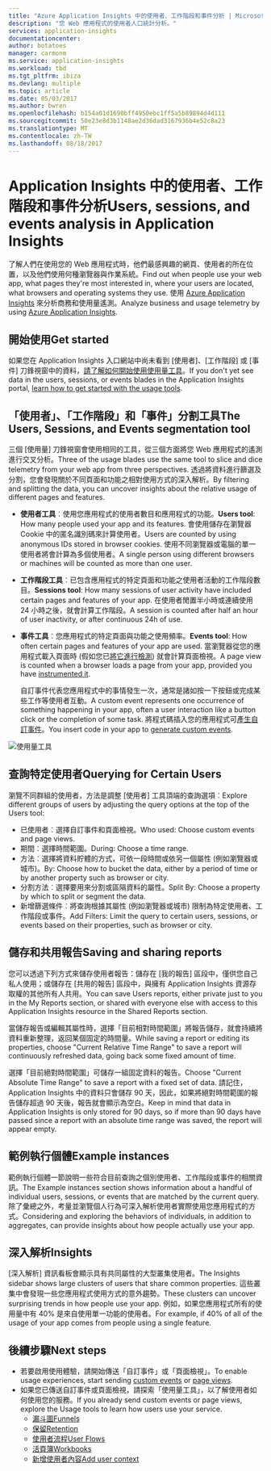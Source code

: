 ```yaml
---
title: "Azure Application Insights 中的使用者、工作階段和事件分析 | Microsoft Docs"
description: "您 Web 應用程式的使用者人口統計分析。"
services: application-insights
documentationcenter: 
author: botatoes
manager: carmonm
ms.service: application-insights
ms.workload: tbd
ms.tgt_pltfrm: ibiza
ms.devlang: multiple
ms.topic: article
ms.date: 05/03/2017
ms.author: bwren
ms.openlocfilehash: b154a01d1690bff4950ebc1ff5a5b89894d4d111
ms.sourcegitcommit: 50e23e8d3b1148ae2d36dad3167936b4e52c8a23
ms.translationtype: MT
ms.contentlocale: zh-TW
ms.lasthandoff: 08/18/2017
---
```

# <a name="users-sessions-and-events-analysis-in-application-insights"></a><span data-ttu-id="a26a9-103">Application Insights 中的使用者、工作階段和事件分析</span><span class="sxs-lookup"><span data-stu-id="a26a9-103">Users, sessions, and events analysis in Application Insights</span></span>

<span data-ttu-id="a26a9-104">了解人們在使用您的 Web 應用程式時，他們最感興趣的網頁、使用者的所在位置，以及他們使用何種瀏覽器與作業系統。</span><span class="sxs-lookup"><span data-stu-id="a26a9-104">Find out when people use your web app, what pages they're most interested in, where your users are located, what browsers and operating systems they use.</span></span> <span data-ttu-id="a26a9-105">使用 [Azure Application Insights](app-insights-overview.md) 來分析商務和使用量遙測。</span><span class="sxs-lookup"><span data-stu-id="a26a9-105">Analyze business and usage telemetry by using [Azure Application Insights](app-insights-overview.md).</span></span>

## <a name="get-started"></a><span data-ttu-id="a26a9-106">開始使用</span><span class="sxs-lookup"><span data-stu-id="a26a9-106">Get started</span></span>

<span data-ttu-id="a26a9-107">如果您在 Application Insights 入口網站中尚未看到 [使用者]、[工作階段] 或 [事件] 刀鋒視窗中的資料，[請了解如何開始使用使用量工具](app-insights-usage-overview.md)。</span><span class="sxs-lookup"><span data-stu-id="a26a9-107">If you don't yet see data in the users, sessions, or events blades in the Application Insights portal, [learn how to get started with the usage tools](app-insights-usage-overview.md).</span></span>

## <a name="the-users-sessions-and-events-segmentation-tool"></a><span data-ttu-id="a26a9-108">「使用者」、「工作階段」和「事件」分割工具</span><span class="sxs-lookup"><span data-stu-id="a26a9-108">The Users, Sessions, and Events segmentation tool</span></span>

<span data-ttu-id="a26a9-109">三個 [使用量] 刀鋒視窗會使用相同的工具，從三個方面將您 Web 應用程式的遙測進行交叉分析。</span><span class="sxs-lookup"><span data-stu-id="a26a9-109">Three of the usage blades use the same tool to slice and dice telemetry from your web app from three perspectives.</span></span> <span data-ttu-id="a26a9-110">透過將資料進行篩選及分割，您會發現關於不同頁面和功能之相對使用方式的深入解析。</span><span class="sxs-lookup"><span data-stu-id="a26a9-110">By filtering and splitting the data, you can uncover insights about the relative usage of different pages and features.</span></span>

* <span data-ttu-id="a26a9-111">**使用者工具**︰使用您應用程式的使用者數目和應用程式的功能。</span><span class="sxs-lookup"><span data-stu-id="a26a9-111">**Users tool**: How many people used your app and its features.</span></span>  <span data-ttu-id="a26a9-112">會使用儲存在瀏覽器 Cookie 中的匿名識別碼來計算使用者。</span><span class="sxs-lookup"><span data-stu-id="a26a9-112">Users are counted by using anonymous IDs stored in browser cookies.</span></span> <span data-ttu-id="a26a9-113">使用不同瀏覽器或電腦的單一使用者將會計算為多個使用者。</span><span class="sxs-lookup"><span data-stu-id="a26a9-113">A single person using different browsers or machines will be counted as more than one user.</span></span>
* <span data-ttu-id="a26a9-114">**工作階段工具**︰已包含應用程式的特定頁面和功能之使用者活動的工作階段數目。</span><span class="sxs-lookup"><span data-stu-id="a26a9-114">**Sessions tool**: How many sessions of user activity have included certain pages and features of your app.</span></span> <span data-ttu-id="a26a9-115">在使用者閒置半小時或連續使用 24 小時之後，就會計算工作階段。</span><span class="sxs-lookup"><span data-stu-id="a26a9-115">A session is counted after half an hour of user inactivity, or after continuous 24h of use.</span></span>
* <span data-ttu-id="a26a9-116">**事件工具**︰您應用程式的特定頁面與功能之使用頻率。</span><span class="sxs-lookup"><span data-stu-id="a26a9-116">**Events tool**: How often certain pages and features of your app are used.</span></span> <span data-ttu-id="a26a9-117">當瀏覽器從您的應用程式載入頁面時 (假如您已[將它進行檢測](app-insights-javascript.md)) 就會計算頁面檢視。</span><span class="sxs-lookup"><span data-stu-id="a26a9-117">A page view is counted when a browser loads a page from your app, provided you have [instrumented it](app-insights-javascript.md).</span></span> 

    <span data-ttu-id="a26a9-118">自訂事件代表您應用程式中的事情發生一次，通常是諸如按一下按鈕或完成某些工作等使用者互動。</span><span class="sxs-lookup"><span data-stu-id="a26a9-118">A custom event represents one occurrence of something happening in your app, often a user interaction like a button click or the completion of some task.</span></span> <span data-ttu-id="a26a9-119">將程式碼插入您的應用程式可[產生自訂事件](app-insights-api-custom-events-metrics.md#trackevent)。</span><span class="sxs-lookup"><span data-stu-id="a26a9-119">You insert code in your app to [generate custom events](app-insights-api-custom-events-metrics.md#trackevent).</span></span>

![使用量工具](./media/app-insights-usage-segmentation/users.png)

## <a name="querying-for-certain-users"></a><span data-ttu-id="a26a9-121">查詢特定使用者</span><span class="sxs-lookup"><span data-stu-id="a26a9-121">Querying for Certain Users</span></span> 

<span data-ttu-id="a26a9-122">瀏覽不同群組的使用者，方法是調整 [使用者] 工具頂端的查詢選項︰</span><span class="sxs-lookup"><span data-stu-id="a26a9-122">Explore different groups of users by adjusting the query options at the top of the Users tool:</span></span> 

* <span data-ttu-id="a26a9-123">已使用者︰選擇自訂事件和頁面檢視。</span><span class="sxs-lookup"><span data-stu-id="a26a9-123">Who used: Choose custom events and page views.</span></span> 
* <span data-ttu-id="a26a9-124">期間︰選擇時間範圍。</span><span class="sxs-lookup"><span data-stu-id="a26a9-124">During: Choose a time range.</span></span> 
* <span data-ttu-id="a26a9-125">方法︰選擇將資料貯體的方式，可依一段時間或依另一個屬性 (例如瀏覽器或城市)。</span><span class="sxs-lookup"><span data-stu-id="a26a9-125">By: Choose how to bucket the data, either by a period of time or by another property such as browser or city.</span></span> 
* <span data-ttu-id="a26a9-126">分割方法︰選擇要用來分割或區隔資料的屬性。</span><span class="sxs-lookup"><span data-stu-id="a26a9-126">Split By: Choose a property by which to split or segment the data.</span></span> 
* <span data-ttu-id="a26a9-127">新增篩選條件︰將查詢根據其屬性 (例如瀏覽器或城市) 限制為特定使用者、工作階段或事件。</span><span class="sxs-lookup"><span data-stu-id="a26a9-127">Add Filters: Limit the query to certain users, sessions, or events based on their properties, such as browser or city.</span></span> 
 
## <a name="saving-and-sharing-reports"></a><span data-ttu-id="a26a9-128">儲存和共用報告</span><span class="sxs-lookup"><span data-stu-id="a26a9-128">Saving and sharing reports</span></span> 
<span data-ttu-id="a26a9-129">您可以透過下列方式來儲存使用者報告：儲存在 [我的報告] 區段中，僅供您自己私人使用；或儲存在 [共用的報告] 區段中，與擁有 Application Insights 資源存取權的其他所有人共用。</span><span class="sxs-lookup"><span data-stu-id="a26a9-129">You can save Users reports, either private just to you in the My Reports section, or shared with everyone else with access to this Application Insights resource in the Shared Reports section.</span></span>  
 
<span data-ttu-id="a26a9-130">當儲存報告或編輯其屬性時，選擇「目前相對時間範圍」將報告儲存，就會持續將資料重新整理，返回某個固定的時間量。</span><span class="sxs-lookup"><span data-stu-id="a26a9-130">While saving a report or editing its properties, choose "Current Relative Time Range" to save a report will continuously refreshed data, going back some fixed amount of time.</span></span>  
 
<span data-ttu-id="a26a9-131">選擇「目前絕對時間範圍」可儲存一組固定資料的報告。</span><span class="sxs-lookup"><span data-stu-id="a26a9-131">Choose "Current Absolute Time Range" to save a report with a fixed set of data.</span></span> <span data-ttu-id="a26a9-132">請記住，Application Insights 中的資料只會儲存 90 天，因此，如果將絕對時間範圍的報告儲存超過 90 天後，報告就會顯示為空白。</span><span class="sxs-lookup"><span data-stu-id="a26a9-132">Keep in mind that data in Application Insights is only stored for 90 days, so if more than 90 days have passed since a report with an absolute time range was saved, the report will appear empty.</span></span> 
 
## <a name="example-instances"></a><span data-ttu-id="a26a9-133">範例執行個體</span><span class="sxs-lookup"><span data-stu-id="a26a9-133">Example instances</span></span>

<span data-ttu-id="a26a9-134">範例執行個體一節說明一些符合目前查詢之個別使用者、工作階段或事件的相關資訊。</span><span class="sxs-lookup"><span data-stu-id="a26a9-134">The Example instances section shows information about a handful of individual users, sessions, or events that are matched by the current query.</span></span> <span data-ttu-id="a26a9-135">除了彙總之外，考量並瀏覽個人行為可深入解析使用者實際使用您應用程式的方式。</span><span class="sxs-lookup"><span data-stu-id="a26a9-135">Considering and exploring the behaviors of individuals, in addition to aggregates, can provide insights about how people actually use your app.</span></span> 
 
## <a name="insights"></a><span data-ttu-id="a26a9-136">深入解析</span><span class="sxs-lookup"><span data-stu-id="a26a9-136">Insights</span></span> 

<span data-ttu-id="a26a9-137">[深入解析] 資訊看板會顯示具有共同屬性的大型叢集使用者。</span><span class="sxs-lookup"><span data-stu-id="a26a9-137">The Insights sidebar shows large clusters of users that share common properties.</span></span> <span data-ttu-id="a26a9-138">這些叢集中會發現一些您應用程式使用方式的意外趨勢。</span><span class="sxs-lookup"><span data-stu-id="a26a9-138">These clusters can uncover surprising trends in how people use your app.</span></span> <span data-ttu-id="a26a9-139">例如，如果您應用程式所有的使用量中有 40% 是來自使用單一功能的使用者。</span><span class="sxs-lookup"><span data-stu-id="a26a9-139">For example, if 40% of all of the usage of your app comes from people using a single feature.</span></span>  


## <a name="next-steps"></a><span data-ttu-id="a26a9-140">後續步驟</span><span class="sxs-lookup"><span data-stu-id="a26a9-140">Next steps</span></span>
- <span data-ttu-id="a26a9-141">若要啟用使用體驗，請開始傳送「自訂事件」[](https://docs.microsoft.com/en-us/azure/application-insights/app-insights-api-custom-events-metrics#trackevent)或「頁面檢視」[](https://docs.microsoft.com/azure/application-insights/app-insights-api-custom-events-metrics#page-views)。</span><span class="sxs-lookup"><span data-stu-id="a26a9-141">To enable usage experiences, start sending [custom events](https://docs.microsoft.com/en-us/azure/application-insights/app-insights-api-custom-events-metrics#trackevent) or [page views](https://docs.microsoft.com/azure/application-insights/app-insights-api-custom-events-metrics#page-views).</span></span>
- <span data-ttu-id="a26a9-142">如果您已傳送自訂事件或頁面檢視，請探索「使用量工具」，以了解使用者如何使用您的服務。</span><span class="sxs-lookup"><span data-stu-id="a26a9-142">If you already send custom events or page views, explore the Usage tools to learn how users use your service.</span></span>
    - [<span data-ttu-id="a26a9-143">漏斗圖</span><span class="sxs-lookup"><span data-stu-id="a26a9-143">Funnels</span></span>](usage-funnels.md)
    - [<span data-ttu-id="a26a9-144">保留</span><span class="sxs-lookup"><span data-stu-id="a26a9-144">Retention</span></span>](app-insights-usage-retention.md)
    - [<span data-ttu-id="a26a9-145">使用者流程</span><span class="sxs-lookup"><span data-stu-id="a26a9-145">User Flows</span></span>](app-insights-usage-flows.md)
    - [<span data-ttu-id="a26a9-146">活頁簿</span><span class="sxs-lookup"><span data-stu-id="a26a9-146">Workbooks</span></span>](app-insights-usage-workbooks.md)
    - [<span data-ttu-id="a26a9-147">新增使用者內容</span><span class="sxs-lookup"><span data-stu-id="a26a9-147">Add user context</span></span>](app-insights-usage-send-user-context.md)

